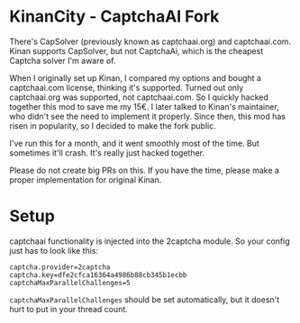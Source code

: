 # KinanCity - CaptchaAI Fork

There's CapSolver (previously known as captchaai.org) and captchaai.com. Kinan supports CapSolver, but not CaptchaAi, 
which is the cheapest Captcha solver I'm aware of.

When I originally set up Kinan, I compared my options and bought a captchaai.com license, thinking it's supported. 
Turned out only captchaai.org was supported, not captchaai.com. So I quickly hacked together this mod to save me my 15€. 
I later talked to Kinan's maintainer, who didn't see the need to implement it properly. 
Since then, this mod has risen in popularity, so I decided to make the fork public. 

I've run this for a month, and it went smoothly most of the time. But sometimes it'll crash. It's really just hacked 
together.

Please do not create big PRs on this. If you have the time, please make a proper implementation for original Kinan.

# Setup

captchaai functionality is injected into the 2captcha module. So your config just has to look like this:

```properties
captcha.provider=2captcha
captcha.key=dfe2cfca16364a4986b88cb345b1ecbb
captchaMaxParallelChallenges=5
```
`captchaMaxParallelChallenges` should be set automatically, but it doesn't hurt to put in your thread count.
